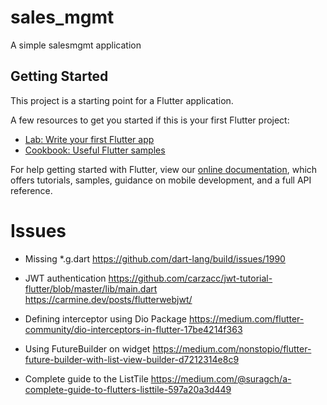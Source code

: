 # sales_mgmt

A simple salesmgmt application 

## Getting Started

This project is a starting point for a Flutter application.

A few resources to get you started if this is your first Flutter project:

- [Lab: Write your first Flutter app](https://flutter.dev/docs/get-started/codelab)
- [Cookbook: Useful Flutter samples](https://flutter.dev/docs/cookbook)

For help getting started with Flutter, view our
[online documentation](https://flutter.dev/docs), which offers tutorials,
samples, guidance on mobile development, and a full API reference.


# Issues 

* Missing *.g.dart 
https://github.com/dart-lang/build/issues/1990

* JWT authentication 
https://github.com/carzacc/jwt-tutorial-flutter/blob/master/lib/main.dart
https://carmine.dev/posts/flutterwebjwt/

* Defining interceptor using Dio Package 
https://medium.com/flutter-community/dio-interceptors-in-flutter-17be4214f363

* Using FutureBuilder on widget
https://medium.com/nonstopio/flutter-future-builder-with-list-view-builder-d7212314e8c9

* Complete guide to the ListTile
https://medium.com/@suragch/a-complete-guide-to-flutters-listtile-597a20a3d449